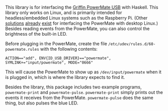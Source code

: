 This library is for interfacing the [Griffin PowerMate USB][1] with
Haskell.  This library only works on Linux, and is primarily intended
for headless/embedded Linux systems such as the Raspberry Pi.  (Other
[solutions][2] [already][3] [exist][4] for interfacing the PowerMate
with desktop Linux.)  Besides reading events from the PowerMate, you
can also control the brightness of the built-in LED.

Before plugging in the PowerMate, create the file
`/etc/udev/rules.d/60-powermate.rules` with the following contents:

    ACTION=="add", ENV{ID_USB_DRIVER}=="powermate", SYMLINK+="input/powermate", MODE="0666"

This will cause the PowerMate to show up as `/dev/input/powermate`
when it is plugged in, which is where the library expects to find it.

Besides the library, this package includes two example programs,
`powermate-print` and `powermate-pulse`.  `powermate-print` simply
prints out the events it receives from the PowerMate.
`powermate-pulse` does the same thing, but also pulses the blue LED.

[1]: https://griffintechnology.com/us/powermate
[2]: https://github.com/stefansundin/powermate-linux
[3]: http://gizmod.sourceforge.net/
[4]: https://www.bedroomlan.org/projects/evrouter2
